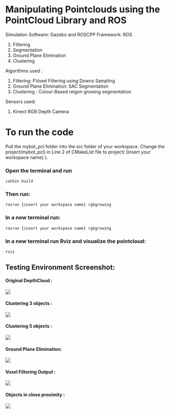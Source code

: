 
<h1>Manipulating Pointclouds using the PointCloud Library and ROS</h1>
Simulation Software: Gazebo and ROSCPP
Framework: ROS
<ol><li>Filtering
<li> Segmentation
<li>Ground Plane Elimination
<li>Clustering
</ol>

Algorithms used : 
<ol><li>Filtering: FVoxel Filtering using Downs Sampling
<li> Ground Plane Elimination: SAC Segmentation
<li>Clustering : Colour-Based reigon growing segmentation
</ol>

Sensors used:
1) Kinect RGB Depth Camera

<h1> To run the code</h1>
Pull the mybot_pcl folder into the src folder of your workspace. Change the project(mybot_pcl) in Line 2 of CMakeList file to project( {insert your workspace name} ).
  
### Open the terminal and run
```
catkin build
```

### Then run:
```
rosrun {insert your workspace name} rgbgrowing
```

### In a new terminal run:
```
rosrun {insert your workspace name} rgbgrowing
```
### In a new terminal run Rviz and visualize the pointcloud:
```
rviz
```

<h2> Testing Environment Screenshot: </h2>
<h4>Original DepthCloud :  </h4>
<img src="https://github.com/MRM-AI-TP-2022/Aditya-Arun-Iyer-MRM/blob/062f30e8d4cb169f2936ac7005c65538dec69b3e/PCL%20manipulation/pcl%20task%20images/pcl_normal.png">

<h4> Clustering 3 objects : </h4>
<img src="https://github.com/MRM-AI-TP-2022/Aditya-Arun-Iyer-MRM/blob/062f30e8d4cb169f2936ac7005c65538dec69b3e/PCL%20manipulation/pcl%20task%20images/3_object_clustered.png">

<h4> Clustering 5 objects : </h4>
<img src="https://github.com/MRM-AI-TP-2022/Aditya-Arun-Iyer-MRM/blob/062f30e8d4cb169f2936ac7005c65538dec69b3e/PCL%20manipulation/pcl%20task%20images/5_obj_clustering.png">

<h4>Ground Plane Elimination: </h4>
<img src="https://github.com/MRM-AI-TP-2022/Aditya-Arun-Iyer-MRM/blob/062f30e8d4cb169f2936ac7005c65538dec69b3e/PCL%20manipulation/pcl%20task%20images/Ground_plane_elimination_pcl.png">

<h4>Voxel Filtering Output :  </h4>
<img src="https://github.com/MRM-AI-TP-2022/Aditya-Arun-Iyer-MRM/blob/062f30e8d4cb169f2936ac7005c65538dec69b3e/PCL%20manipulation/pcl%20task%20images/filtered_pcl.png">


<h4>Objects in close proximity :  </h4>
<img src="https://github.com/MRM-AI-TP-2022/Aditya-Arun-Iyer-MRM/blob/062f30e8d4cb169f2936ac7005c65538dec69b3e/PCL%20manipulation/pcl%20task%20images/close_object_pcl.png">

